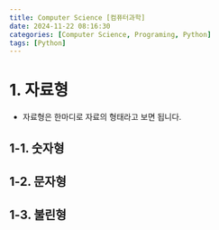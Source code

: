 ```yaml
---
title: Computer Science [컴퓨터과학]
date: 2024-11-22 08:16:30
categories: [Computer Science, Programing, Python]
tags: [Python]
---
```


# 1. 자료형

- 자료형은 한마디로 자료의 형태라고 보면 됩니다.

## 1-1. 숫자형

## 1-2. 문자형

## 1-3. 불린형

